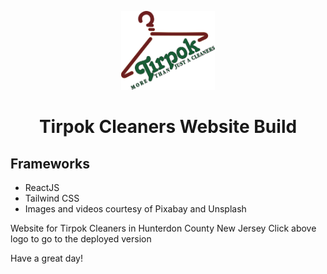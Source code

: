 <p align="center">
  <a href="https://tirpokcleaners.vercel.app/" target="_blank">
    <img alt="Tirpok Cleaners Logo" src="https://github.com/androosk/dry-cleaning-website/blob/main/src/assets/tirpok-logo.png" width="150" />
  </a>
</p>
<h1 align="center">
  Tirpok Cleaners Website Build
</h1>

## Frameworks
  - ReactJS
  - Tailwind CSS
  - Images and videos courtesy of Pixabay and Unsplash

Website for Tirpok Cleaners in Hunterdon County New Jersey
Click above logo to go to the deployed version

Have a great day!
